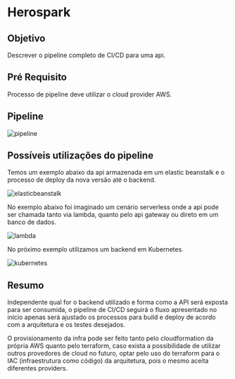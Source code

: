 # Herospark

## Objetivo

Descrever o pipeline completo de CI/CD para uma api.

## Pré Requisito

Processo de pipeline deve utilizar o cloud provider AWS.

## Pipeline

![pipeline](https://imagesbox.blob.core.windows.net/pictures/aws_code_pipeline.png)

## Possíveis utilizações do pipeline

Temos um exemplo abaixo da api armazenada em um elastic beanstalk e o processo de deploy da nova versão até o backend.

![elasticbeanstalk](https://imagesbox.blob.core.windows.net/pictures/elasticbeabstalk.png)

No exemplo abaixo foi imaginado um cenário serverless onde a api pode ser chamada tanto via lambda, quanto pelo api gateway ou direto em um banco de dados.

![lambda](https://imagesbox.blob.core.windows.net/pictures/lambda.png)

No próximo exemplo utilizamos um backend em Kubernetes.

![kubernetes](https://imagesbox.blob.core.windows.net/pictures/kubernetes.png)

## Resumo

Independente qual for o backend utilizado e forma como a API será exposta para ser consumida, o pipeline de CI/CD seguirá o fluxo apresentado no início apenas será ajustado os processos para build e deploy de acordo com a arquitetura e os testes desejados.

O provisionamento da infra pode ser feito tanto pelo cloudformation da própria AWS quanto pelo terraform, caso exista a possibilidade de utilizar outros provedores de cloud no futuro, optar pelo uso do terraform para o IAC (infraestrutura como código) da arquitetura, pois o mesmo aceita diferentes providers.
